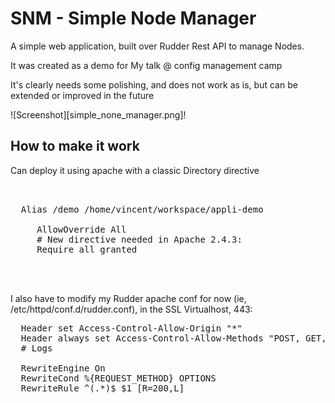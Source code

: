 # SNM - Simple Node Manager

A simple web application, built over Rudder Rest API to manage Nodes.

It was created as a demo for My talk @ config management camp

It's clearly needs some polishing, and does not work as is, but can be extended or improved in the future


![Screenshot][simple_none_manager.png]!

## How to make it work 


Can deploy it using apache with a classic Directory directive

<pre>
<VirtualHost *:80>

  Alias /demo /home/vincent/workspace/appli-demo
  <Directory "/home/vincent/workspace/appli-demo">
     AllowOverride All
     # New directive needed in Apache 2.4.3: 
     Require all granted
  </Directory>

</VirtualHost>
</pre>

I also have to modify my Rudder apache conf for now (ie, /etc/httpd/conf.d/rudder.conf), in the SSL Virtualhost, 443:

<pre>
  Header set Access-Control-Allow-Origin "*"
  Header always set Access-Control-Allow-Methods "POST, GET, OPTIONS, PUT, DELETE"
  # Logs

  RewriteEngine On
  RewriteCond %{REQUEST_METHOD} OPTIONS
  RewriteRule ^(.*)$ $1 [R=200,L]

</pre>
